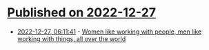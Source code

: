 # [Published on 2022-12-27](index.md)

* [2022-12-27, 06:11:41](https://news.ycombinator.com/item?id=34145713) - [Women like working with people, men like working with things, all over the world](https://www.psypost.org/2022/12/women-like-working-with-people-men-like-working-with-things-all-across-the-world-64485)
